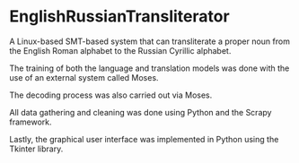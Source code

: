 # EnglishRussianTransliterator

A Linux-based SMT-based system that can transliterate a proper noun from the English Roman alphabet to the Russian Cyrillic alphabet. 

The training of both the language and translation models was done with the use of an external system called Moses. 

The decoding process was also carried out via Moses. 

All data gathering and cleaning was done using Python and the Scrapy framework. 

Lastly, the graphical user interface was implemented in Python using the Tkinter library.
